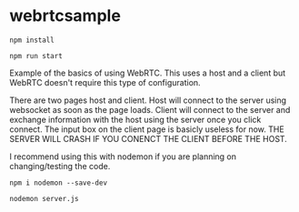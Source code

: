 # webrtcsample
```
npm install

npm run start
```
Example of the basics of using WebRTC.
This uses a host and a client but WebRTC doesn't require this type of configuration.

There are two pages host and client. Host will connect to the server using websocket as soon as the page loads. Client will connect to the server and exchange information with the host using the server once you click connect. The input box on the client page is basicly useless for now.
THE SERVER WILL CRASH IF YOU CONENCT THE CLIENT BEFORE THE HOST.


I recommend using this with nodemon if you are planning on changing/testing the code.
```
npm i nodemon --save-dev

nodemon server.js
```
